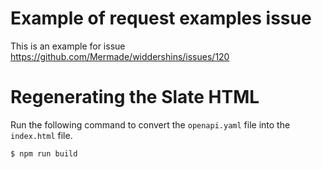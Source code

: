 # Example of request examples issue

This is an example for issue https://github.com/Mermade/widdershins/issues/120

# Regenerating the Slate HTML

Run the following command to convert the `openapi.yaml` file into the `index.html` file.  

```bash
$ npm run build
```
